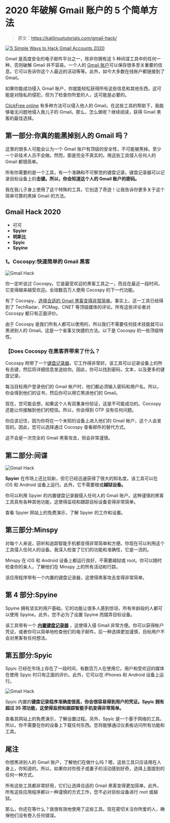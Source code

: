 # 2020 年破解 Gmail 账户的 5 个简单方法

> 原文：<https://kalilinuxtutorials.com/gmail-hack/>

[![5 Simple Ways to Hack  Gmail Accounts 2020](img//2bae85a50eaf061b5388a24b01370905.png "5 Simple Ways to Hack  Gmail Accounts 2020")](https://1.bp.blogspot.com/-EqzST1oskVE/YSSes41NSAI/AAAAAAAAKio/b88_m8Dg8Jcc3OuYNDU2N4u5FuLZqDFJACLcBGAsYHQ/s728/sgxray-720x340%2B%25282%2529.png)

Gmail 是高度安全的电子邮件平台之一，除非你拥有这 5 种间谍工具中的任何一种，否则破解 Gmail 并不容易。一个人的 [Gmail 账户](https://support.google.com/mail/answer/56256?hl=en)可以保存很多至关重要的信息。它可以告诉你这个人最近的活动等等。此外，如今大多数在线账户都链接到了 Gmail。

如果你能成功侵入 Gmail 账户，你就能轻松获得所有这些信息和其他东西。这可能是对隐私的侵犯，但为了检查你所爱的人，这可能是必要的。

[ClickFree online](https://clickfree.com/) 有多种方法可以侵入他人的 Gmail。在这些工具的帮助下，我能够毫无问题地侵入我儿子的 Gmail。那么，怎么做呢？继续阅读，获得 Gmail 黑客的最佳选择。

## 第一部分:你真的能黑掉别人的 Gmail 吗？

这里的很多人可能会认为一个 Gmail 账户有顶级的安全性，不可能被黑掉。至少一个非技术人员不会做。然而，那是完全不真实的。用这些工具侵入任何人的 Gmail 都很简单。

所有你需要的是一个工具，有一个准确和不可察觉的键盘记录。键盘记录器可以记录目标设备上的**击键。所以，你会知道这个人的 Gmail 账户的密码。**

我在我儿子身上使用了这个特殊的工具，它创造了奇迹！让我告诉你更多关于这个简单可靠的黑掉 Gmail 的方法。

## **Gmail Hack 2020**

*   可可
*   **Spyier**
*   **明斯比**
*   **Spyic**
*   **Spyine**

### **1。Cocospy:快速简单的 Gmail 黑客**

![Gmail Hack](img//b67546fd2f7775e7af22991b1111a693.png)

你一定听说过 Cocospy。它是最受欢迎的黑客工具之一，而且在最近一段时间，它变得越来越受欢迎。全球数百万人使用 Cocospy 的下一代功能。

有了 Cocospy，[选择合适的 Gmail 黑客变得非常简单](https://clickfree.com/phone-hack/gmail-hack/)。事实上，这一工具已经得到了 TechRadar、PCMag、CNET 等顶级媒体的评论。所有这些评论者对 Cocospy 都只有正面评价。

由于 Cocospy 是我们所有人都可以使用的，所以我们不需要任何技术技能就可以黑进别人的 Gmail。这是一个省事又快捷的方法。以下是 Cocospy 的一些顶级特性。

### 【Does Cocospy 在黑客界带来了什么？

Cocospy 附带了一个[键盘记录器](https://cybersecuritynews.com/keylogger/)，它工作得非常好。该工具可以记录设备上的所有击键，然后将详细信息发送给你。因此，你可以找到密码，文本，以及更多的键盘记录。

每当目标用户登录他们的 Gmail 帐户时，他们都必须输入密码和用户名。所以，你会得到他们的证书，然后你可以用它黑进他们的 Gmail。

现在，您可能会想，如果这个人有双重身份验证，这是不可能成功的。Cocospy 还能让你接触到他们的短信。所以，你会得到 OTP 没有任何问题。

你应该记住，因为你将在一个未知的设备上进入他们的 Gmail 帐户，这个人会发现的。因此，您可以选择通过 Cocospy 查看邮件的替代方式。

这不会是一次完全的 Gmail 黑客攻击，但会非常谨慎。

## 第二部分:间谍

![Gmail Hack](img//fa2dd97dfeb7b58f51e5d24282f157f6.png)

**Spyier** 在市场上还比较新，但它已经迅速获得了很大的知名度。该工具可以在 iOS 和 Android 设备上运行。此外，它不需要根或**越狱设备。**

你可以利用 Spyier 的内置键盘记录器侵入任何人的 Gmail 账户。这种谨慎的黑客工具具有各种其他功能，这使得监视和跟踪目标设备变得非常简单。

查看 Spyier 网站上的免费演示，了解 Spyier 的工作和设置。

## 第三部分:Minspy

对每个人来说，窃听和追踪智能手机都变得非常简单和方便。你现在可以利用这个工具侵入任何人的设备。我深入检查了它们的功能和准确性，它是一流的。

Minspy 在 iOS 和 Android 设备上都运行良好，不需要越狱或 root。你可以随时检查你的亲人，了解他们在 Minspy 上的所有活动和行踪。

该应用程序带有一个内置的键盘记录器，这使得黑客攻击变得非常简单。

## **第 4 部分:Spyine**

Spyine 拥有坚实的用户基础，它的功能让很多人感到惊讶。所有年龄段的人都可以使用 Spyine。此外，您不必为了设置 Spyine 而摆弄目标设备。

该工具带有一个 **[内置键盘记录器](http://kalilinuxtutorials.com/spykeyboard-keylogger-sends-data-gmail/)** ，这使得入侵 Gmail 非常方便。你可以获得帐户凭证，或者你可以简单地检查他们的电子邮件。后一种选择更加谨慎，目标用户不会对黑客有任何想法。

## **第五部分:Spyic**

Spyic 已经在市场上存在了一段时间，有数百万人在使用它。用户和受欢迎的媒体在使用 Spyic 时只有正面的评价。此外，它可以在 iPhones 和 Android 设备上运行。

![Gmail Hack](img//a6a9b5f56b02273fed02c56eff64a61f.png)

Spyic 内置的**键盘记录程序准确度很高，你会很容易得到用户的凭证。Spyic 拥有超过 35 项功能，这使得监控和跟踪智能手机变得非常简单。**

查看其网站上的免费演示，了解设置过程。另外，Spyic 是一个基于网络的工具。所以，你不需要在你的设备上下载任何东西。您将能够通过仪表板访问所有功能和工具。

## **尾注**

你想黑进别人的 Gmail 账户，了解他们在做什么吗？嗯，这些工具只应该用在人身上，你知道的。所以，如果你对你孩子或妻子的活动感到好奇，选择上面提到的任何一种方式。

所有这些工具都非常好用，它们让选择合适的 Gmail 黑客变得更加简单。此外，所有这些应用程序都以一种谨慎的方式工作，您不必对目标设备进行 root 或越狱。

那么，你还在等什么？我很有效地使用了这些工具。现在密切关注你所爱的人，确保他们没有卷入任何错误。